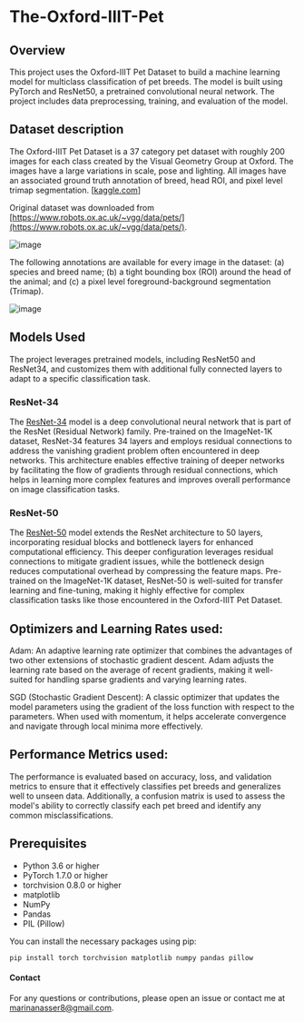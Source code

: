 # The-Oxford-IIIT-Pet
## Overview
This project uses the Oxford-IIIT Pet Dataset to build a machine learning model for multiclass classification of pet breeds. The model is built using PyTorch and ResNet50, a pretrained convolutional neural network. The project includes data preprocessing, training, and evaluation of the model.




## Dataset description
The Oxford-IIIT Pet Dataset is a 37 category pet dataset with roughly 200 images for each class created by the Visual Geometry Group at Oxford. The images have a large variations in scale, pose and lighting. All images have an associated ground truth annotation of breed, head ROI, and pixel level trimap segmentation. [[kaggle.com](https://www.robots.ox.ac.uk/~vgg/data/pets/)]

Original dataset was downloaded from [https://www.robots.ox.ac.uk/~vgg/data/pets/](https://www.robots.ox.ac.uk/~vgg/data/pets/).

![image](https://github.com/user-attachments/assets/55957e1c-adb4-4309-a561-63b77d5860fe)

The following annotations are available for every image in the dataset: (a) species and breed name; (b) a tight bounding box (ROI) around the head of the animal; and (c) a pixel level foreground-background segmentation (Trimap).

![image](https://github.com/user-attachments/assets/ae31a3b0-805f-405e-8add-dd1c21b2f43a)



## Models Used
The project leverages pretrained models, including ResNet50 and ResNet34, and customizes them with additional fully connected layers to adapt to a specific classification task.

### ResNet-34
The [ResNet-34](https://pytorch.org/vision/main/models/generated/torchvision.models.resnet34.html#torchvision.models.resnet34) model is a deep convolutional neural network that is part of the ResNet (Residual Network) family. Pre-trained on the ImageNet-1K dataset, ResNet-34 features 34 layers and employs residual connections to address the vanishing gradient problem often encountered in deep networks. This architecture enables effective training of deeper networks by facilitating the flow of gradients through residual connections, which helps in learning more complex features and improves overall performance on image classification tasks.

### ResNet-50
The [ResNet-50](https://pytorch.org/vision/main/models/generated/torchvision.models.resnet50.html#torchvision.models.resnet50) model extends the ResNet architecture to 50 layers, incorporating residual blocks and bottleneck layers for enhanced computational efficiency. This deeper configuration leverages residual connections to mitigate gradient issues, while the bottleneck design reduces computational overhead by compressing the feature maps. Pre-trained on the ImageNet-1K dataset, ResNet-50 is well-suited for transfer learning and fine-tuning, making it highly effective for complex classification tasks like those encountered in the Oxford-IIIT Pet Dataset.


## Optimizers and Learning Rates used: 
Adam: An adaptive learning rate optimizer that combines the advantages of two other extensions of stochastic gradient descent. Adam adjusts the learning rate based on the average of recent gradients, making it well-suited for handling sparse gradients and varying learning rates.

SGD (Stochastic Gradient Descent): A classic optimizer that updates the model parameters using the gradient of the loss function with respect to the parameters. When used with momentum, it helps accelerate convergence and navigate through local minima more effectively.


## Performance Metrics used: 
The performance is evaluated based on accuracy, loss, and validation metrics to ensure that it effectively classifies pet breeds and generalizes well to unseen data. Additionally, a confusion matrix is used to assess the model's ability to correctly classify each pet breed and identify any common misclassifications. 

## Prerequisites
- Python 3.6 or higher
- PyTorch 1.7.0 or higher
- torchvision 0.8.0 or higher
- matplotlib
- NumPy
- Pandas
- PIL (Pillow)


You can install the necessary packages using pip:

```
pip install torch torchvision matplotlib numpy pandas pillow
```


#### Contact
For any questions or contributions, please open an issue or contact me at marinanasser8@gmail.com.

